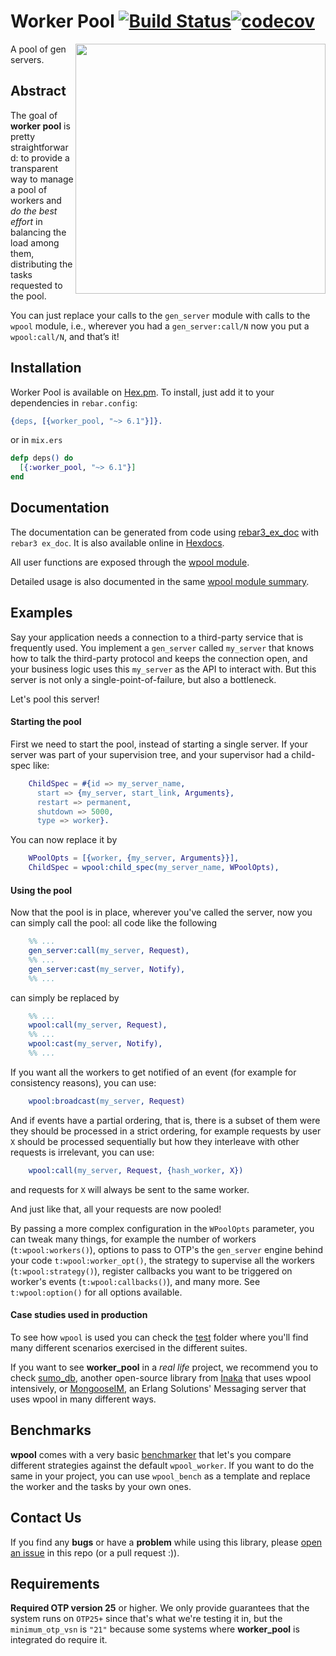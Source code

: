 # Worker Pool [![Build Status](https://github.com/inaka/worker_pool/actions/workflows/erlang.yml/badge.svg)](https://github.com/inaka/worker_pool/actions/workflows/erlang.yml)[![codecov](https://codecov.io/gh/inaka/worker_pool/branch/main/graph/badge.svg)](https://codecov.io/gh/inaka/worker_pool)

<img src="https://img3.wikia.nocookie.net/__cb20140705120849/clubpenguin/images/thumb/f/ff/MINIONS.jpg/481px-MINIONS.jpg" align="right" style="float:right" height="400" />

A pool of gen servers.

## Abstract

The goal of **worker pool** is pretty straightforward: to provide a transparent way to manage a pool of workers and _do the best effort_ in balancing the load among them, distributing the tasks requested to the pool.

You can just replace your calls to the `gen_server` module with calls to the `wpool` module, i.e., wherever you had a `gen_server:call/N` now you put a `wpool:call/N`, and that’s it!

## Installation

Worker Pool is available on [Hex.pm](https://hex.pm/packages/worker_pool). To install, just add it to your dependencies in `rebar.config`:
```erlang
{deps, [{worker_pool, "~> 6.1"}]}.
```
or in `mix.ers`
```elixir
defp deps() do
  [{:worker_pool, "~> 6.1"}]
end
```

## Documentation

The documentation can be generated from code using [rebar3_ex_doc](https://github.com/starbelly/rebar3_ex_doc) with `rebar3 ex_doc`. It is also available online in [Hexdocs](https://hexdocs.pm/worker_pool/).

All user functions are exposed through the [wpool module](https://hexdocs.pm/worker_pool/wpool.html).

Detailed usage is also documented in the same [wpool module summary](https://hexdocs.pm/worker_pool/doc/wpool.html#content).

## Examples

Say your application needs a connection to a third-party service that is frequently used. You implement a `gen_server` called `my_server` that knows how to talk the third-party protocol and keeps the connection open, and your business logic uses this `my_server` as the API to interact with. But this server is not only a single-point-of-failure, but also a bottleneck.

Let's pool this server!

#### Starting the pool

First we need to start the pool, instead of starting a single server. If your server was part of your supervision tree, and your supervisor had a child-spec like:
```erlang
    ChildSpec = #{id => my_server_name,
      start => {my_server, start_link, Arguments},
      restart => permanent,
      shutdown => 5000,
      type => worker}.
```

You can now replace it by
```erlang
    WPoolOpts = [{worker, {my_server, Arguments}}],
    ChildSpec = wpool:child_spec(my_server_name, WPoolOpts),
```

#### Using the pool

Now that the pool is in place, wherever you've called the server, now you can simply call the pool: all code like the following
```erlang
    %% ...
    gen_server:call(my_server, Request),
    %% ...
    gen_server:cast(my_server, Notify),
    %% ...
```
can simply be replaced by
```erlang
    %% ...
    wpool:call(my_server, Request),
    %% ...
    wpool:cast(my_server, Notify),
    %% ...
```

If you want all the workers to get notified of an event (for example for consistency reasons), you can use:
```erlang
    wpool:broadcast(my_server, Request)
```

And if events have a partial ordering, that is, there is a subset of them were they should be processed in a strict ordering, for example requests by user `X` should be processed sequentially but how they interleave with other requests is irrelevant, you can use:
```erlang
    wpool:call(my_server, Request, {hash_worker, X})
```
and requests for `X` will always be sent to the same worker.

And just like that, all your requests are now pooled!

By passing a more complex configuration in the `WPoolOpts` parameter, you can tweak many things, for example the number of workers (`t:wpool:workers()`), options to pass to OTP's the `gen_server` engine behind your code `t:wpool:worker_opt()`, the strategy to supervise all the workers (`t:wpool:strategy()`), register callbacks you want to be triggered on worker's events (`t:wpool:callbacks()`), and many more. See `t:wpool:option()` for all options available.

#### Case studies used in production

To see how `wpool` is used you can check the [test](test) folder where you'll find many different scenarios exercised in the different suites.

If you want to see **worker_pool** in a _real life_ project, we recommend you to check [sumo_db](https://github.com/inaka/sumo_db), another open-source library from [Inaka](https://inaka.github.io/) that uses wpool intensively, or [MongooseIM](https://github.com/esl/MongooseIM), an Erlang Solutions' Messaging server that uses wpool in many different ways.

## Benchmarks

**wpool** comes with a very basic [benchmarker](https://github.com/inaka/worker_pool/blob/main/test/wpool_bench.erl) that let's you compare different strategies against the default `wpool_worker`. If you want to do the same in your project, you can use `wpool_bench` as a template and replace the worker and the tasks by your own ones.

## Contact Us

If you find any **bugs** or have a **problem** while using this library, please [open an issue](https://github.com/inaka/worker_pool/issues/new) in this repo (or a pull request :)).

## Requirements

**Required OTP version 25** or higher. We only provide guarantees that the system runs on `OTP25+` since that's what we're testing it in, but the `minimum_otp_vsn` is `"21"` because some systems where **worker_pool** is integrated do require it.
